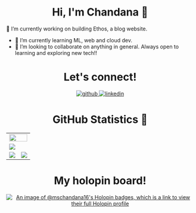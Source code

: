 
<h1 align="center">Hi, I'm Chandana 👋</h1>

<!--**mschandana16/mschandana16** is a ✨ _special_ ✨ repository because its `README.md` (this file) appears on your GitHub profile.-->

 🔭 I’m currently working on building Ethos, a blog website.
- 🌱 I’m currently learning ML, web and cloud dev.
- 👯 I’m looking to collaborate on anything in general. Always open to learning and exploring new tech!!


<!-- Let's connect div -->
<div>
  <h1 align="center">Let's connect!</h1>

  <div align="center">
  <!-- Github link -->
    <a href="https://github.com/mschandana16" target="_blank">
      <img src=https://img.shields.io/badge/github-%232E3440.svg?&style=for-the-badge&logo=github&logoColor=white alt=github style="margin-bottom: 5px;" />
    </a>
    <!-- Linkedin Link -->
    <a href="https://www.linkedin.com/in/chandana-m-s/" target="_blank">
      <img src=https://img.shields.io/badge/linkedin-%232E3440.svg?&style=for-the-badge&logo=linkedin&logoColor=white alt=linkedin style="margin-bottom: 5px;" />
    </a>


<!-- Github statistics div -->

<h1 align="center">GitHub Statistics 📃</h1>
<table>
  <tr>
    <td colspan = "2"><a href="https://github.com/mschandana16"><img width=100% src="https://github-profile-trophy.vercel.app/?username=mschandana16&hide_border=true&count_private=true&column=-1&theme=nord&no-frame=true"></a></td>
  </tr>
	<tr>
		<td colspan = "2"><a href = "https://github.com/mschandana16"><img src="https://github-readme-activity-graph.vercel.app/graph?username=mschandana16&bg_color=2e3440&hide_border=true&point=false&line=88c0d0&radius=8&area=true&area_color=88c0d0&title_color=ffffff&color=ffffff"></a></td>
	</tr>
	<tr>
		<td><a href="https://github.com/mschandana16"><img src="https://github-readme-streak-stats.herokuapp.com/?user=mschandana16&theme=nord"></a></td>
		<td><a href="https://github.com/mschandana16"><img src="http://github-profile-summary-cards.vercel.app/api/cards/profile-details?username=mschandana16&theme=nord_dark"></a></td>
	</tr>
	</table>

<!-- My Holopinn board-->
<h1 align="center">My holopin board!</h1>

<div>

[![An image of @mschandana16's Holopin badges, which is a link to view their full Holopin profile](https://holopin.me/mschandana16)](https://holopin.io/@mschandana16)
